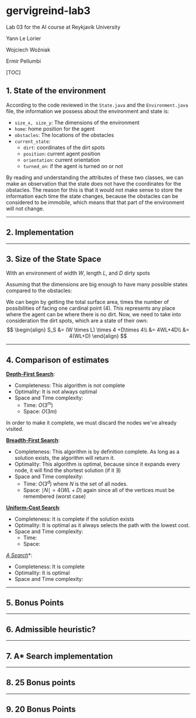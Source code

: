 # gervigreind-lab3

Lab 03 for the AI course at Reykjavík University

Yann Le Lorier

Wojciech Woźniak

Ermir Pellumbi

[TOC]

## 1. State of the environment

According to the code reviewed in the ```State.java``` and the `Environment.java` file, the information we possess about the environment and state is:

- ```size_x, size_y```: The dimensions of the environment
- `home`: home position for the agent
- `obstacles`: The locations of the obstacles
- `current_state`: 
  - `dirt`: coordinates of the dirt spots
  - `position`: current agent position
  - `orientation`: current orientation
  - `turned_on`: if the agent is turned on or not

By reading and understanding the attributes of these two classes, we can make an observation that the state does not have the coordinates for the obstacles. The reason for this is that it would not make sense to store the information each time the state changes, because the obstacles can be considered to be immobile, which means that that part of the environment will not change.

***

## 2. Implementation



***

## 3. Size of the State Space

With an environment of width $W$, length $L$, and $D$ dirty spots

Assuming that the dimensions are big enough to have many possible states compared to the obstacles:

We can begin by getting the total surface area, times the number of possibilities of facing one cardinal point (4). This represents any place where the agent can be where there is no dirt. Now, we need to take into consideration the dirt spots, which are a state of their own:
$$
\begin{align}
S_S &= (W \times L) \times 4 +D\times 4\\
	&= 4WL+4D\\
	&= 4(WL+D)
\end{align}
$$

***

## 4. Comparison of estimates

<u>**Depth-First Search**</u>:

- Completeness: This algorithm is not complete
- Optimality: It is not always optimal
- Space and Time complexity:
  - Time: $O(3^m)$
  - Space: $O(3m)$

In order to make it complete, we must discard the nodes we've already visited.

<u>**Breadth-First Search**</u>:

- Completeness: This algorithm is by definition complete. As long as a solution exists, the algorithm will return it.
- Optimality: This algorithm is optimal, because since it expands every node, it will find the shortest solution (if it $\exists$)
- Space and Time complexity: 
  - Time: $O(3^d)$ where $N$ is the set of all nodes.
  - Space: $\mid N\mid = 4(WL+D)$ again since all of the vertices must be remembered (worst case)

<u>**Uniform-Cost Search**</u>:

- Completeness: It is complete if the solution exists
- Optimality: It is optimal as it always selects the path with the lowest cost.
- Space and Time complexity:
  - Time: 
  - Space:

**<u>A* Search</u>**:

- Completeness: It is complete
- Optimality: It is optimal
- Space and Time complexity:

***

## 5. Bonus Points



***

## 6. Admissible heuristic?



***

## 7. A* Search implementation



***

## 8. 25 Bonus points



***

## 9. 20 Bonus Points

